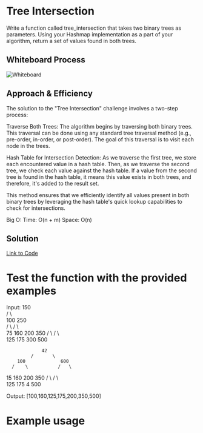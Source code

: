 # Tree Intersection
Write a function called tree_intersection that takes two binary trees as parameters.
Using your Hashmap implementation as a part of your algorithm, return a set of values found in both trees.

## Whiteboard Process
![Whiteboard]()

## Approach & Efficiency
The solution to the "Tree Intersection" challenge involves a two-step process:

Traverse Both Trees: The algorithm begins by traversing both binary trees. This traversal can be done using any standard tree traversal method (e.g., pre-order, in-order, or post-order). The goal of this traversal is to visit each node in the trees.

Hash Table for Intersection Detection: As we traverse the first tree, we store each encountered value in a hash table. Then, as we traverse the second tree, we check each value against the hash table. If a value from the second tree is found in the hash table, it means this value exists in both trees, and therefore, it's added to the result set.

This method ensures that we efficiently identify all values present in both binary trees by leveraging the hash table's quick lookup capabilities to check for intersections.

Big O:
    Time: O(n + m)
    Space: O(n)

## Solution

[Link to Code](../../code_challenges/tree_intersection.py)



# Test the function with the provided examples
Input:
                 150           
               /        \         
        100                250    
      /     \             /   \   
   75         160      200     350
 /    \     /     \               
125  175   300   500      

                 42           
             /       \         
        100             600    
      /    \           /   \   
   15       160     200     350
 /    \    /    \              
125  175   4   500      

Output: [100,160,125,175,200,350,500]


# Example usage
